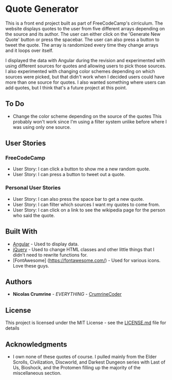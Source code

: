 # Quote Generator

This is a front end project built as part of FreeCodeCamp's cirriculum. The website displays quotes to the user from five different arrays depending on the source and its author. The user can either click on the 'Generate New Quote' button or press the spacebar. The user can also press a button to tweet the quote. The array is randomized every time they change arrays and it loops over itself.

I displayed the data with Angular during the revision and experimented with using different sources for quotes and allowing users to pick those sources. I also experimented with changing color schemes depending on which sources were picked, but that didn't work when I decided users could have more than one source for quotes. I also wanted something where users can add quotes, but I think that's a future project at this point.

## To Do 

* Change the color scheme depending on the source of the quotes
	This probably won't work since I'm using a filter system unlike before where I was using only one source.

## User Stories

### FreeCodeCamp

* User Story: I can click a button to show me a new random quote.
* User Story: I can press a button to tweet out a quote.

### Personal User Stories

* User Story: I can also press the space bar to get a new quote.
* User Story: I can filter which sources I want my quotes to come from.
* User Story: I can click on a link to see the wikipedia page for the person who said the quote. 

## Built With

* [Angular](https://angularjs.org/) - Used to display data.
* [jQuery](https://jquery.com/) - Used to change HTML classes and other little things that I didn't need to rewrite functions for. 
* [FontAwesome] (https://fontawesome.com/) - Used for various icons. Love these guys. 

##  Authors

* **Nicolas Crumrine** - *EVERYTHING* - [CrumrineCoder](https://github.com/CrumrineCoder)

## License

This project is licensed under the MIT License - see the [LICENSE.md](LICENSE.md) file for details

## Acknowledgments

* I own none of these quotes of course. I pulled mainly from the Elder Scrolls, Civilization, Discworld, and Darkest Dungeon series with Last of Us, Bioshock, and the Protomen filling up the majority of the miscellaneous section. 
